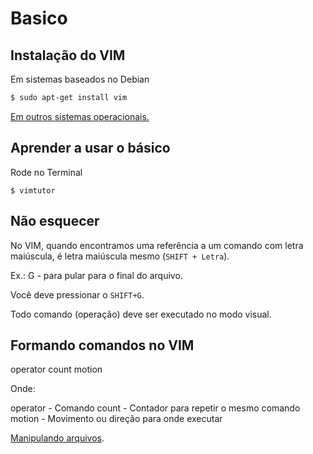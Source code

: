 # Basico

## Instalação do VIM

Em sistemas baseados no Debian

```bash
$ sudo apt-get install vim
```

[Em outros sistemas operacionais.](http://www.vim.org/download.php "Página de Download oficial.")

## Aprender a usar o básico

Rode no Terminal

```
$ vimtutor
```
## Não esquecer

No VIM, quando encontramos uma referência a um comando com letra maiúscula, é letra maiúscula mesmo (`SHIFT + Letra`).

Ex.: G - para pular para o final do arquivo.

Você deve pressionar o `SHIFT+G`.

Todo comando (operação) deve ser executado no modo visual.

## Formando comandos no VIM

operator count motion

Onde:

operator - Comando
count    - Contador para repetir o mesmo comando
motion   - Movimento ou direção para onde executar

[Manipulando arquivos](./files.md "Manipulando arquivos").
